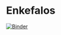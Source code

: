 # Enkefalos
[![Binder](https://mybinder.org/badge_logo.svg)](https://mybinder.org/v2/gh/KrishU27/Enkefalos/main?labpath=Enkefalos.ipynb)
